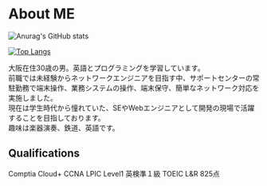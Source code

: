 # About ME
![Anurag's GitHub stats](https://github-readme-stats.vercel.app/api?username=kuccho524&show_icons=true&theme=dark)

[![Top Langs](https://github-readme-stats.vercel.app/api/top-langs/?username=kuccho524&layout=compact&theme=dark)](https://github.com/anuraghazra/github-readme-stats)

大阪在住30歳の男。英語とプログラミングを学習しています。<br>
前職では未経験からネットワークエンジニアを目指す中、サポートセンターの常駐勤務で端末操作、業務システムの操作、端末保守、簡単なネットワーク対応を実施しました。<br>
現在は学生時代から憧れていた、SEやWebエンジニアとして開発の現場で活躍することを目指しております。<br>
趣味は楽器演奏、鉄道、英語です。

## Qualifications
Comptia Cloud+
CCNA
LPIC Level1
英検準１級
TOEIC L&R 825点
